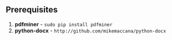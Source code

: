 Prerequisites
-------------
1. **pdfminer** - `sudo pip install pdfminer`
2. **python-docx** - `http://github.com/mikemaccana/python-docx`
